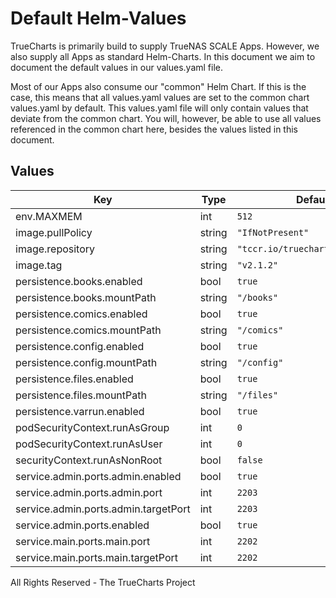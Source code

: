 # Default Helm-Values

TrueCharts is primarily build to supply TrueNAS SCALE Apps.
However, we also supply all Apps as standard Helm-Charts. In this document we aim to document the default values in our values.yaml file.

Most of our Apps also consume our "common" Helm Chart.
If this is the case, this means that all values.yaml values are set to the common chart values.yaml by default. This values.yaml file will only contain values that deviate from the common chart.
You will, however, be able to use all values referenced in the common chart here, besides the values listed in this document.

## Values

| Key | Type | Default | Description |
|-----|------|---------|-------------|
| env.MAXMEM | int | `512` |  |
| image.pullPolicy | string | `"IfNotPresent"` |  |
| image.repository | string | `"tccr.io/truecharts/ubooquity"` |  |
| image.tag | string | `"v2.1.2"` |  |
| persistence.books.enabled | bool | `true` |  |
| persistence.books.mountPath | string | `"/books"` |  |
| persistence.comics.enabled | bool | `true` |  |
| persistence.comics.mountPath | string | `"/comics"` |  |
| persistence.config.enabled | bool | `true` |  |
| persistence.config.mountPath | string | `"/config"` |  |
| persistence.files.enabled | bool | `true` |  |
| persistence.files.mountPath | string | `"/files"` |  |
| persistence.varrun.enabled | bool | `true` |  |
| podSecurityContext.runAsGroup | int | `0` |  |
| podSecurityContext.runAsUser | int | `0` |  |
| securityContext.runAsNonRoot | bool | `false` |  |
| service.admin.ports.admin.enabled | bool | `true` |  |
| service.admin.ports.admin.port | int | `2203` |  |
| service.admin.ports.admin.targetPort | int | `2203` |  |
| service.admin.ports.enabled | bool | `true` |  |
| service.main.ports.main.port | int | `2202` |  |
| service.main.ports.main.targetPort | int | `2202` |  |

All Rights Reserved - The TrueCharts Project
